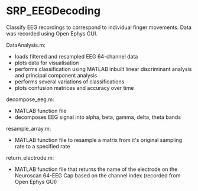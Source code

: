 # SRP_EEGDecoding
Classify EEG recordings to correspond to individual finger movements.
Data was recorded using Open Ephys GUI. 


DataAnalysis.m:
- loads filtered and resampled EEG 64-channel data
- plots data for visualisation
- performs classification using MATLAB inbuilt linear discriminant analysis and principal component analysis
- performs several variations of classifications
- plots confusion matrices and accuracy over time

decompose_eeg.m:
- MATLAB function file
- decomposes EEG signal into alpha, beta, gamma, delta, theta bands

resample_array.m:
- MATLAB function file to resample a matrix from it's original sampling rate to a specified rate

return_electrode.m:
- MATLAB function file that returns the name of the electrode on the Neuroscan 64-EEG Cap based on the channel index (recorded from Open Ephys GUI)
